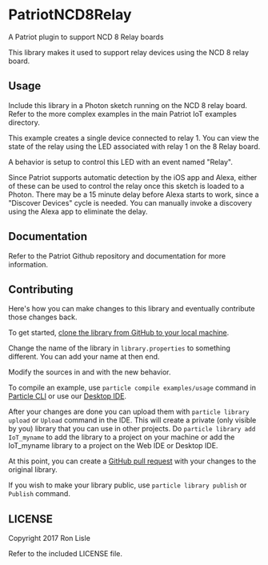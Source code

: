 # PatriotNCD8Relay

A Patriot plugin to support NCD 8 Relay boards

This library makes it used to support relay devices using the 
NCD 8 relay board.

## Usage

Include this library in a Photon sketch running on the NCD 8 relay board.
Refer to the more complex examples in the main Patriot IoT examples
 directory.

This example creates a single device connected to relay 1.
You can view the state of the relay using the LED associated with
relay 1 on the 8 Relay board.

A behavior is setup to control this LED with an event named "Relay".

Since Patriot supports automatic detection by the iOS app and Alexa,
either of these can be used to control the relay once this sketch is
loaded to a Photon. There may be a 15 minute delay before Alexa starts
to work, since a "Discover Devices" cycle is needed. You can manually
invoke a discovery using the Alexa app to eliminate the delay.


## Documentation

Refer to the Patriot Github repository and documentation for more
information.


## Contributing

Here's how you can make changes to this library and eventually contribute those changes back.

To get started, [clone the library from GitHub to your local machine](https://help.github.com/articles/cloning-a-repository/).

Change the name of the library in `library.properties` to something different. You can add your name at then end.

Modify the sources in <src> and <examples> with the new behavior.

To compile an example, use `particle compile examples/usage` command in [Particle CLI](https://docs.particle.io/guide/tools-and-features/cli#update-your-device-remotely) or use our [Desktop IDE](https://docs.particle.io/guide/tools-and-features/dev/#compiling-code).

After your changes are done you can upload them with `particle library upload` or `Upload` command in the IDE. This will create a private (only visible by you) library that you can use in other projects. Do `particle library add IoT_myname` to add the library to a project on your machine or add the IoT_myname library to a project on the Web IDE or Desktop IDE.

At this point, you can create a [GitHub pull request](https://help.github.com/articles/about-pull-requests/) with your changes to the original library.

If you wish to make your library public, use `particle library publish` or `Publish` command.

## LICENSE
Copyright 2017 Ron Lisle

Refer to the included LICENSE file.
